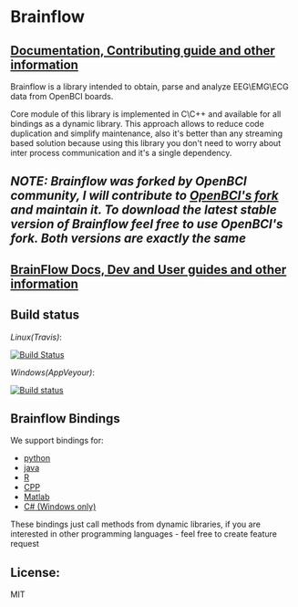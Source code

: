 # Brainflow

## [Documentation, Contributing guide and other information](https://brainflow.readthedocs.io/en/latest/index.html)

Brainflow is a library intended to obtain, parse and analyze EEG\EMG\ECG data from OpenBCI boards.

Core module of this library is implemented in C\C++ and available for all bindings as a dynamic library. This approach allows to reduce code duplication and simplify maintenance, also it's better than any streaming based solution because using this library you don't need to worry about inter process communication and it's a single dependency.


## *NOTE: Brainflow was forked by OpenBCI community, I will contribute to [OpenBCI's fork](https://github.com/OpenBCI/brainflow) and maintain it. To download the latest stable version of Brainflow feel free to use OpenBCI's fork. Both versions are exactly the same*


## [BrainFlow Docs, Dev and User guides and other information](https://brainflow.readthedocs.io/en/latest/index.html)

## Build status
*Linux(Travis)*:

[![Build Status](https://travis-ci.com/Andrey1994/brainflow.svg?branch=master)](https://travis-ci.com/Andrey1994/brainflow)

*Windows(AppVeyour)*:

[![Build status](https://ci.appveyor.com/api/projects/status/4gr8uy65f86eh2b5?svg=true)](https://ci.appveyor.com/project/Andrey1994/brainflow)

## Brainflow Bindings
We support bindings for:
* [python](./python-package)
* [java](./java-package/brainflow/)
* [R](./r-package/)
* [CPP](./cpp-package/)
* [Matlab](./matlab-package/brainflow/)
* [C# (Windows only)](./csharp-package/brainflow/)

These bindings just call methods from dynamic libraries, if you are interested in other programming languages - feel free to create feature request

## License: 
MIT
